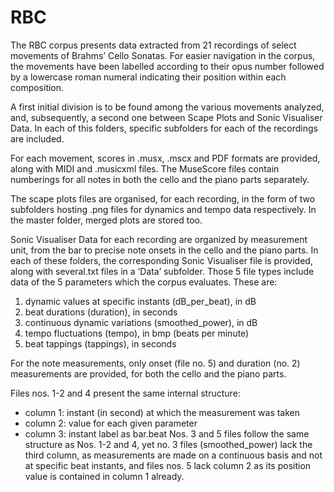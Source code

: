 # RBC
The RBC corpus presents data extracted from 21 recordings of select movements of Brahms’ Cello Sonatas. For easier navigation in the corpus, the movements have been labelled according to their opus number followed by a lowercase roman numeral indicating their position within each composition.  

A first initial division is to be found among the various movements analyzed, and, subsequently, a second one between Scape Plots and Sonic Visualiser Data. In each of this folders, specific subfolders for each of the recordings are included.

For each movement, scores in .musx, .mscx and PDF formats are provided, along with MIDI and .musicxml files. The MuseScore files contain numberings for all notes in both the cello and the piano parts separately.

The scape plots files are organised, for each recording, in the form of two subfolders hosting .png files for dynamics and tempo data respectively. In the master folder, merged plots are stored too. 

Sonic Visualiser Data for each recording are organized by measurement unit, from the bar to precise note onsets in the cello and the piano parts. In each of these folders, the corresponding Sonic Visualiser file is provided, along with several.txt files in a ‘Data’ subfolder.
Those 5 file types include data of the 5 parameters which the corpus evaluates. These are:
1.	dynamic values at specific instants (dB_per_beat), in dB
2.	beat durations (duration), in seconds
3.	continuous dynamic variations (smoothed_power), in dB
4.	tempo fluctuations (tempo), in bmp (beats per minute)
5.	beat tappings (tappings), in seconds

For the note measurements, only onset (file no. 5) and duration (no. 2) measurements are provided, for both the cello and the piano parts.

Files nos. 1-2 and 4 present the same internal structure:
-	column 1: instant (in second) at which the measurement was taken
-	column 2: value for each given parameter
-	column 3: instant label as bar.beat
Nos. 3 and 5 files follow the same structure as Nos. 1-2 and 4, yet no. 3 files (smoothed_power) lack the third column, as measurements are made on a continuous basis and not at specific beat instants, and files nos. 5 lack column 2 as its position value is contained in column 1 already.

